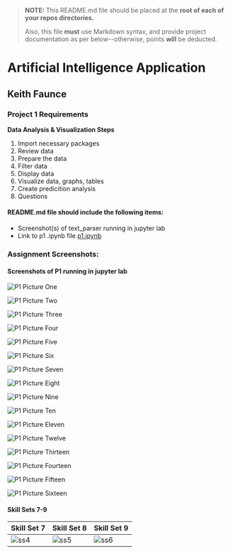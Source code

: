 > **NOTE:** This README.md file should be placed at the **root of each of your repos directories.**
>
>Also, this file **must** use Markdown syntax, and provide project documentation as per below--otherwise, points **will** be deducted.
>

# Artificial Intelligence Application

## Keith Faunce

### Project 1 Requirements

**Data Analysis & Visualization Steps**

1. Import necessary packages
2. Review data
3. Prepare the data
4. Filter data
5. Display data
6. Visualize data, graphs, tables
7. Create predicition analysis
8. Questions

#### README.md file should include the following items:

* Screenshot(s) of text_parser running in jupyter lab
* Link to p1 .ipynb file [p1.ipynb](p1.ipynb "P1 jupyter notebook")


### Assignment Screenshots:

#### Screenshots of P1 running in jupyter lab 

![P1 Picture One](imgp1/p1_scan_p1.PNG)

![P1 Picture Two](imgp1/p1_scan_p2.PNG)

![P1 Picture Three](imgp1/p1_scan_p3.PNG)

![P1 Picture Four](imgp1/p1_scan_p4.PNG)

![P1 Picture Five](imgp1/p1_scan_p5.PNG)

![P1 Picture Six](imgp1/p1_scan_p6.PNG)

![P1 Picture Seven](imgp1/p1_scan_p7.PNG)

![P1 Picture Eight](imgp1/p1_scan_p8.PNG)

![P1 Picture Nine](imgp1/p1_scan_p9.PNG)

![P1 Picture Ten](imgp1/p1_scan_p10.PNG)

![P1 Picture Eleven](imgp1/p1_scan_p11.PNG)

![P1 Picture Twelve](imgp1/p1_scan_p12.PNG)

![P1 Picture Thirteen](imgp1/p1_scan_p13.PNG)

![P1 Picture Fourteen](imgp1/p1_scan_p14.PNG)

![P1 Picture Fifteen](imgp1/p1_scan_p15.png)

![P1 Picture Sixteen](imgp1/p1_scan_p16.png)




#### Skill Sets 7-9

Skill Set 7             | Skill Set 8             | Skill Set 9             |
----------------------- | ----------------------- | ----------------------- |
![ss4](imgp1/ss7.PNG) | ![ss5](imgp1/ss8.PNG) | ![ss6](imgp1/ss9.PNG) |
